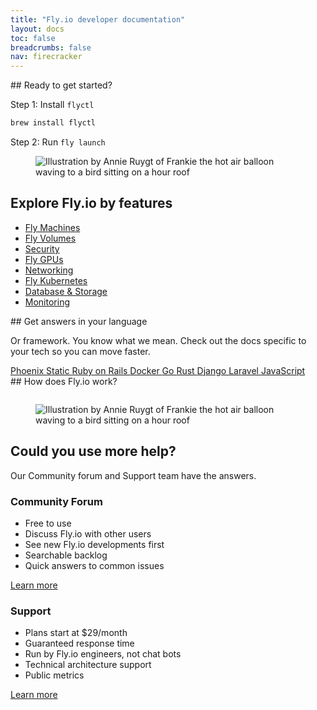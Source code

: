 ```yaml
---
title: "Fly.io developer documentation"
layout: docs
toc: false
breadcrumbs: false
nav: firecracker
---
```


<div class="grid grid-cols-2 items-center">
  <div>
## Ready to get started?

Step 1: Install `flyctl`

```cmd
brew install flyctl
```

Step 2: Run `fly launch`
  </div>

  <figure>
    <img src="/static/images/doc-main.png" alt="Illustration by Annie Ruygt of Frankie the hot air balloon waving to a bird sitting on a hour roof" class="w-full max-w-lg mx-auto">
  </figure>
</div>

## Explore Fly.io by features

<div class="note">
  <ul class="grid grid-cols-2 sm:grid-cols-3 text-lg font-medium gap-6 px-4 py-6">
    <li><a href="/docs/machines/">Fly Machines</a></li>
    <li><a href="/docs/volumes/">Fly Volumes</a></li>
    <li><a href="/docs/security/">Security</a></li>
    <li><a href="/docs/gpus/">Fly GPUs</a></li>
    <li><a href="/docs/networking/">Networking</a></li>
    <li><a href="/docs/kubernetes/">Fly Kubernetes</a></li>
    <li><a href="/docs/database-storage-guides/">Database & Storage</a></li>
    <li><a href="/docs/moitoring/">Monitoring</a></li>
  </ul>
</div>


<div class="grid grid-cols-2 py-8">
  <div>
## Get answers in your language

Or framework. You know what we mean. Check out the docs specific to your tech so you can move faster.
  </div>
  <div class="h-full">
    <div class="grid grid-cols-3 h-full gap-2">
      <a
        href="/docs/elixir/getting-started/"
        class="btn h-full rounded-xl"
      >
        Phoenix
      </a>
      <a
        href="/docs/languages-and-frameworks/static/"
        class="btn h-full rounded-xl"
      >
        Static
      </a>
      <a
        href="/docs/rails/getting-started/"
        class="btn h-full rounded-xl"
      >
        Ruby on Rails
      </a>
      <a
        href="/docs/languages-and-frameworks/dockerfile/"
        class="btn h-full rounded-xl"
      >
        Docker
      </a>
      <a
        href="/docs/languages-and-frameworks/golang/"
        class="btn h-full rounded-xl"
      >
        Go
      </a>
      <a
        href="/docs/rust/"
        class="btn h-full rounded-xl"
      >
        Rust
      </a>
      <a
        href="/docs/django/getting-started/"
        class="btn h-full rounded-xl"
      >
        Django
      </a>
      <a
        href="/docs/laravel/"
        class="btn h-full rounded-xl"
      >
        Laravel
      </a>
      <a
        href="/docs/js/"
        class="btn h-full rounded-xl"
      >
        JavaScript
      </a>
    </div>
  </div>
</div>

<div class="flex justify-center">
## How does Fly.io work?
</div>

<figure>
  <img src="/static/images/fly-map.png" alt="" class="w-full">
</figure>

<div class="grid grid-cols-2 items-center">
  <figure>
    <img src="/static/images/help.png" alt="Illustration by Annie Ruygt of Frankie the hot air balloon waving to a bird sitting on a hour roof" class="w-full max-w-lg mx-auto">
  </figure>
  <div class="space-y-2">
    <h2>Could you use more help?</h2>
    <p>Our Community forum and Support team have the answers.</p>
  </div>
</div>

<div class="grid grid-cols-2 gap-6">
  <div class="note">
    <h3>Community Forum</h3>
    <ul class="ml-1">
      <li>Free to use</li>
      <li>Discuss Fly.io with other users</li>
      <li>See new Fly.io developments first</li>
      <li>Searchable backlog</li>
      <li>Quick answers to common issues</li>
    </ul>
    <a href="https://community.fly.io" class="btn mt-4">Learn more</a>
  </div>

  <div class="note">
    <h3>Support</h3>
    <ul class="ml-1">
      <li>Plans start at $29/month</li>
      <li>Guaranteed response time</li>
      <li>Run by Fly.io engineers, not chat bots</li>
      <li>Technical architecture support</li>
      <li>Public metrics</li>
    </ul>
    <a href="https://fly.io/support" class="btn mt-4">Learn more</a>
  </div>
</div>

